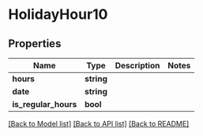 # HolidayHour10

## Properties
Name | Type | Description | Notes
------------ | ------------- | ------------- | -------------
**hours** | **string** |  | 
**date** | **string** |  | 
**is_regular_hours** | **bool** |  | 

[[Back to Model list]](../README.md#documentation-for-models) [[Back to API list]](../README.md#documentation-for-api-endpoints) [[Back to README]](../README.md)



